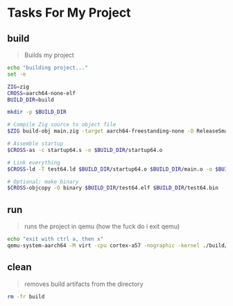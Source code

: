 # Tasks For My Project


## build

> Builds my project

~~~sh
echo "building project..."
set -e

ZIG=zig
CROSS=aarch64-none-elf
BUILD_DIR=build

mkdir -p $BUILD_DIR

# Compile Zig source to object file
$ZIG build-obj main.zig -target aarch64-freestanding-none -O ReleaseSmall -fno-stack-protector  -femit-bin=$BUILD_DIR/main.o

# Assemble startup
$CROSS-as -c startup64.s -o $BUILD_DIR/startup64.o

# Link everything
$CROSS-ld -T test64.ld $BUILD_DIR/startup64.o $BUILD_DIR/main.o -o $BUILD_DIR/test64.elf

# Optional: make binary
$CROSS-objcopy -O binary $BUILD_DIR/test64.elf $BUILD_DIR/test64.bin
~~~


## run

> runs the project in qemu (how the fuck do i exit qemu)

~~~sh
echo "exit with ctrl a, then x"
qemu-system-aarch64 -M virt -cpu cortex-a57 -nographic -kernel ./build/test64.elf
~~~

## clean

> removes build artifacts from the directory

~~~sh
rm -fr build
~~~
